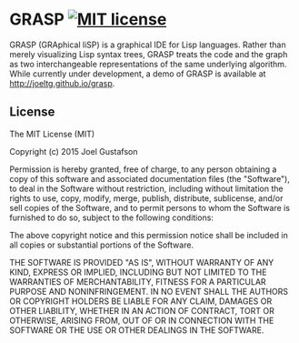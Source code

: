 GRASP [![MIT license](http://img.shields.io/badge/License-MIT-brightgreen.svg)](#license)
================

GRASP (GRAphical liSP) is a graphical IDE for Lisp languages. Rather than merely visualizing Lisp syntax trees, GRASP treats the code and the graph as two interchangeable representations of the same underlying algorithm. While currently under development, a demo of GRASP is available at http://joeltg.github.io/grasp.

## License

The MIT License (MIT)

Copyright (c) 2015 Joel Gustafson

Permission is hereby granted, free of charge, to any person obtaining a copy
of this software and associated documentation files (the "Software"), to deal
in the Software without restriction, including without limitation the rights
to use, copy, modify, merge, publish, distribute, sublicense, and/or sell
copies of the Software, and to permit persons to whom the Software is
furnished to do so, subject to the following conditions:

The above copyright notice and this permission notice shall be included in
all copies or substantial portions of the Software.

THE SOFTWARE IS PROVIDED "AS IS", WITHOUT WARRANTY OF ANY KIND, EXPRESS OR
IMPLIED, INCLUDING BUT NOT LIMITED TO THE WARRANTIES OF MERCHANTABILITY,
FITNESS FOR A PARTICULAR PURPOSE AND NONINFRINGEMENT. IN NO EVENT SHALL THE
AUTHORS OR COPYRIGHT HOLDERS BE LIABLE FOR ANY CLAIM, DAMAGES OR OTHER
LIABILITY, WHETHER IN AN ACTION OF CONTRACT, TORT OR OTHERWISE, ARISING FROM,
OUT OF OR IN CONNECTION WITH THE SOFTWARE OR THE USE OR OTHER DEALINGS IN
THE SOFTWARE.

